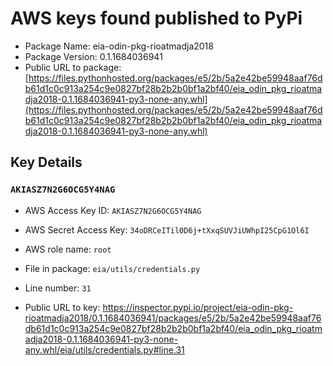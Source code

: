 # AWS keys found published to PyPi

* Package Name: eia-odin-pkg-rioatmadja2018
* Package Version: 0.1.1684036941
* Public URL to package: [https://files.pythonhosted.org/packages/e5/2b/5a2e42be59948aaf76db61d1c0c913a254c9e0827bf28b2b2b0bf1a2bf40/eia_odin_pkg_rioatmadja2018-0.1.1684036941-py3-none-any.whl](https://files.pythonhosted.org/packages/e5/2b/5a2e42be59948aaf76db61d1c0c913a254c9e0827bf28b2b2b0bf1a2bf40/eia_odin_pkg_rioatmadja2018-0.1.1684036941-py3-none-any.whl)

## Key Details

### `AKIASZ7N2G6OCG5Y4NAG`

* AWS Access Key ID: `AKIASZ7N2G6OCG5Y4NAG`
* AWS Secret Access Key: `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` 
* AWS role name: `root`
* File in package: `eia/utils/credentials.py`
* Line number: `31`

* Public URL to key: https://inspector.pypi.io/project/eia-odin-pkg-rioatmadja2018/0.1.1684036941/packages/e5/2b/5a2e42be59948aaf76db61d1c0c913a254c9e0827bf28b2b2b0bf1a2bf40/eia_odin_pkg_rioatmadja2018-0.1.1684036941-py3-none-any.whl/eia/utils/credentials.py#line.31


